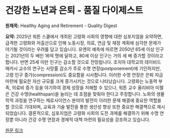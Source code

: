 # 건강한 노년과 은퇴 - 품질 다이제스트

**원제목:** Healthy Aging and Retirement - Quality Digest

**요약:** 2025년 워튼 스쿨에서 개최된 고령화 사회의 영향에 대한 심포지엄을 요약하면, 급격한 고령화와 저출산으로 인해 노동시장, 의료, 연금 및 재정 계획에 심각한 문제가 야기될 것이라는 우려를 담고 있습니다.  유엔의 예측에 따르면 2050년 65세 이상 인구는 2021년의 두 배인 16억 명에 달하고, 80세 이상 인구는 거의 세 배 증가할 것이라고 합니다.  반면 25세 미만 인구는 감소할 것으로 전망됩니다.  조지아 대학교의 데이비드 매카시 교수의 연구는 사망률 감소가 주로 수명 연장(postponement)에 기인하지만, 고령 인구 증가(compression)도 중요함을 시사합니다.  이러한 수명 연장은 은퇴 자금 마련에 필요한 자산 규모를 크게 증가시키는 것으로 나타났습니다.  고령화는 노동력 부족, 의료비 증가 등을 야기하여 경제 성장을 저해할 수 있으나,  워튼 교수 올리비아 미첼은 건강 수명(healthspan)을 늘리는 데 초점을 맞춰야 한다고 주장합니다.  노화의 생물학적 과정을 연구하는 제로사이언스 분야의 발전이 이러한 문제 해결에 중요한 역할을 할 것으로 기대되며,  교육과 기술 발전을 통한 생산성 향상 또한 중요한 해결책으로 제시되었습니다.  결론적으로, 심포지엄은 고령화 사회의 도전 과제를 해결하기 위해 수명 연장뿐 아니라 건강 수명 연장과 경제적 대책 마련의 필요성을 강조하고 있습니다.

[원문 링크](https://www.qualitydigest.com/inside/healthcare-article/healthy-aging-and-retirement-072425.html)
